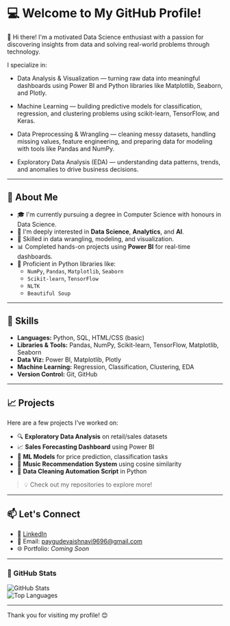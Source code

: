 # 💻 Welcome to My GitHub Profile!

👋 Hi there!
I'm a motivated Data Science enthusiast with a passion for discovering insights from data and solving real-world problems through technology.

I specialize in:

- Data Analysis & Visualization — turning raw data into meaningful dashboards using Power BI and Python libraries like Matplotlib, Seaborn, and Plotly.

- Machine Learning — building predictive models for classification, regression, and clustering problems using scikit-learn, TensorFlow, and Keras.

- Data Preprocessing & Wrangling — cleaning messy datasets, handling missing values, feature engineering, and preparing data for modeling with tools like Pandas and NumPy.

- Exploratory Data Analysis (EDA) — understanding data patterns, trends, and anomalies to drive business decisions.

---

## 🧠 About Me

- 🎓 I'm currently pursuing a degree in Computer Science with honours in Data Science.
- 🔬 I'm deeply interested in **Data Science**, **Analytics**, and **AI**.
- 🧰 Skilled in data wrangling, modeling, and visualization.
- 📊 Completed hands-on projects using **Power BI** for real-time dashboards.
- 🐍 Proficient in Python libraries like:
  - `NumPy`, `Pandas`, `Matplotlib`, `Seaborn`
  - `Scikit-learn`, `TensorFlow`
  - `NLTK`
  - `Beautiful Soup`

---

## 🚀 Skills

- **Languages:** Python, SQL, HTML/CSS (basic)
- **Libraries & Tools:** Pandas, NumPy, Scikit-learn, TensorFlow, Matplotlib, Seaborn
- **Data Viz:** Power BI, Matplotlib, Plotly
- **Machine Learning:** Regression, Classification, Clustering, EDA
- **Version Control:** Git, GitHub

---

## 📈 Projects

Here are a few projects I've worked on:

- 🔍 **Exploratory Data Analysis** on retail/sales datasets
- 📈 **Sales Forecasting Dashboard** using Power BI
- 🤖 **ML Models** for price prediction, classification tasks
- 🎵 **Music Recommendation System** using cosine similarity
- 🧹 **Data Cleaning Automation Script** in Python

> 💡 Check out my repositories to explore more!

---

## 📫 Let's Connect

- 💼 [LinkedIn](https://linkedin.com/in/your-profile)  
- 📧 Email: paygudevaishnavi9696@gmail.com  
- 🌐 Portfolio: *Coming Soon*

---

### 🔧 GitHub Stats

![GitHub Stats](https://github-readme-stats.vercel.app/api?username=vp9696&show_icons=true&theme=tokyonight)  
![Top Languages](https://github-readme-stats.vercel.app/api/top-langs/?username=vp9696&layout=compact&theme=tokyonight)

---

Thank you for visiting my profile! 😊
